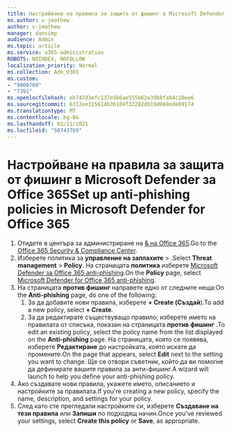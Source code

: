 ```yaml
---
title: Настройване на правила за защита от фишинг в Microsoft Defender за Office 365
ms.author: v-jmathew
author: v-jmathew
manager: dansimp
audience: Admin
ms.topic: article
ms.service: o365-administration
ROBOTS: NOINDEX, NOFOLLOW
localization_priority: Normal
ms.collection: Adm_O365
ms.custom:
- "9000760"
- "7391"
ms.openlocfilehash: eb747d3efc137e5b6ae555b62e39b8fa84c20ee6
ms.sourcegitcommit: 6312ee31561db36104f32282d019d069ede69174
ms.translationtype: MT
ms.contentlocale: bg-BG
ms.lasthandoff: 03/11/2021
ms.locfileid: "50743769"
---
```

# <a name="set-up-anti-phishing-policies-in-microsoft-defender-for-office-365"></a><span data-ttu-id="bf749-102">Настройване на правила за защита от фишинг в Microsoft Defender за Office 365</span><span class="sxs-lookup"><span data-stu-id="bf749-102">Set up anti-phishing policies in Microsoft Defender for Office 365</span></span>

1. <span data-ttu-id="bf749-103">Отидете в центъра за администриране на [& на Office 365](https://go.microsoft.com/fwlink/p/?linkid=2077143).</span><span class="sxs-lookup"><span data-stu-id="bf749-103">Go to the [Office 365 Security & Compliance Center](https://go.microsoft.com/fwlink/p/?linkid=2077143).</span></span>
2. <span data-ttu-id="bf749-104">Изберете политика за **управление на заплахите**  >  .</span><span class="sxs-lookup"><span data-stu-id="bf749-104">Select **Threat management** > **Policy**.</span></span> <span data-ttu-id="bf749-105">На страницата **политика** изберете [Microsoft Defender за Office 365 anti-phishing](https://go.microsoft.com/fwlink/?linkid=2101369).</span><span class="sxs-lookup"><span data-stu-id="bf749-105">On the **Policy** page, select [Microsoft Defender for Office 365 anti-phishing](https://go.microsoft.com/fwlink/?linkid=2101369).</span></span>
3. <span data-ttu-id="bf749-106">На страницата **против фишинг** направете едно от следните неща:</span><span class="sxs-lookup"><span data-stu-id="bf749-106">On the **Anti-phishing** page, do one of the following:</span></span>
    1. <span data-ttu-id="bf749-107">За да добавите нови правила, изберете **+ Create (Създай**).</span><span class="sxs-lookup"><span data-stu-id="bf749-107">To add a new policy, select **+ Create**.</span></span>
    1. <span data-ttu-id="bf749-108">За да редактирате съществуващо правило, изберете името на правилата от списъка, показан на страницата **против фишинг** .</span><span class="sxs-lookup"><span data-stu-id="bf749-108">To edit an existing policy, select the policy name from the list displayed on the **Anti-phishing** page.</span></span> <span data-ttu-id="bf749-109">На страницата, която се появява, изберете **Редактиране** до настройката, която искате да промените.</span><span class="sxs-lookup"><span data-stu-id="bf749-109">On the page that appears, select **Edit** next to the setting you want to change.</span></span> <span data-ttu-id="bf749-110">Ще се отвори съветник, който да ви помогне да дефинирате вашите правила за анти-фишинг.</span><span class="sxs-lookup"><span data-stu-id="bf749-110">A wizard will launch to help you define your anti-phishing policy.</span></span>
4. <span data-ttu-id="bf749-111">Ако създавате нови правила, укажете името, описанието и настройките за правилата.</span><span class="sxs-lookup"><span data-stu-id="bf749-111">If you're creating a new policy, specify the name, description, and settings for your policy.</span></span>
5. <span data-ttu-id="bf749-112">След като сте прегледали настройките си, изберете **Създаване на тези правила** или **Запиши** по подходящ начин.</span><span class="sxs-lookup"><span data-stu-id="bf749-112">Once you've reviewed your settings, select **Create this policy** or **Save**, as appropriate.</span></span>
